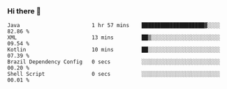 ### Hi there 👋

<!--START_SECTION:waka-->

```text
Java                       1 hr 57 mins    ████████████████████▓░░░░   82.86 %
XML                        13 mins         ██▒░░░░░░░░░░░░░░░░░░░░░░   09.54 %
Kotlin                     10 mins         ██░░░░░░░░░░░░░░░░░░░░░░░   07.39 %
Brazil Dependency Config   0 secs          ░░░░░░░░░░░░░░░░░░░░░░░░░   00.20 %
Shell Script               0 secs          ░░░░░░░░░░░░░░░░░░░░░░░░░   00.01 %
```

<!--END_SECTION:waka-->

<!--
**jerry-shao/jerry-shao** is a ✨ _special_ ✨ repository because its `README.md` (this file) appears on your GitHub profile.

Here are some ideas to get you started:

- 🔭 I’m currently working on ...
- 🌱 I’m currently learning ...
- 👯 I’m looking to collaborate on ...
- 🤔 I’m looking for help with ...
- 💬 Ask me about ...
- 📫 How to reach me: ...
- 😄 Pronouns: ...
- ⚡ Fun fact: ...
-->
